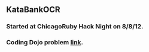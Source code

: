 ## KataBankOCR
### Started at ChicagoRuby Hack Night on 8/8/12.
### Coding Dojo problem [link](http://codingdojo.org/cgi-bin/wiki.pl?KataBankOCR).
